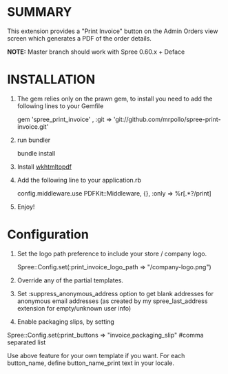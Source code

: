 SUMMARY
=======

This extension provides a "Print Invoice" button on the Admin Orders view screen which generates a PDF of the order details.

**NOTE:** Master branch should work with Spree 0.60.x + Deface

 
INSTALLATION
============

1. The gem relies only on the prawn gem, to install you need to add the following lines to your Gemfile

    gem 'spree_print_invoice' , :git => 'git://github.com/mrpollo/spree-print-invoice.git'

2. run bundler

    bundle install

3. Install [wkhtmltopdf](https://github.com/pdfkit/pdfkit/wiki/Installing-WKHTMLTOPDF)
4. Add the following line to your application.rb

    config.middleware.use PDFKit::Middleware, {}, :only => %r[.*?/print]

5. Enjoy!

Configuration
==============

1. Set the logo path preference to include your store / company logo.

    Spree::Config.set(:print_invoice_logo_path => "/company-logo.png")

2. Override any of the partial templates. 

3. Set :suppress_anonymous_address option to get blank addresses for anonymous email addresses (as created by my spree_last_address extension for empty/unknown user info)

4. Enable packaging slips, by setting 

  Spree::Config.set(:print_buttons => "invoice,packaging_slip"  #comma separated list

 Use above feature for your own template if you want. For each button_name, define button_name_print text in your locale.


